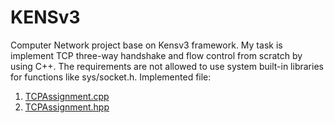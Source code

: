 # KENSv3
Computer Network project base on Kensv3 framework. 
My task is implement TCP three-way handshake and flow control from scratch by using C++. The requirements are not allowed to use system built-in libraries for functions like sys/socket.h.
Implemented file: 
1. [TCPAssignment.cpp](https://github.com/linhmonkaist/-CS341-_Computer_Network/blob/main/app/kens/TCPAssignment.cpp)
2. [TCPAssignment.hpp](https://github.com/linhmonkaist/-CS341-_Computer_Network/blob/main/app/kens/TCPAssignment.hpp) 
